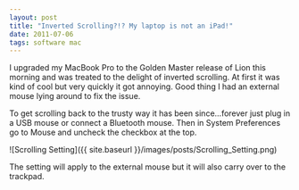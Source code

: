 ```yaml
---
layout: post
title: "Inverted Scrolling?!? My laptop is not an iPad!"
date: 2011-07-06
tags: software mac
---
```


I upgraded my MacBook Pro to the Golden Master release of Lion this morning and was treated to the delight of inverted scrolling. At first it was kind of cool but very quickly it got annoying. Good thing I had an external mouse lying around to fix the issue.

To get scrolling back to the trusty way it has been since…forever just plug in a USB mouse or connect a Bluetooth mouse. Then in System Preferences go to Mouse and uncheck the checkbox at the top.

![Scrolling Setting]({{ site.baseurl }}/images/posts/Scrolling_Setting.png)

The setting will apply to the external mouse but it will also carry over to the trackpad.
